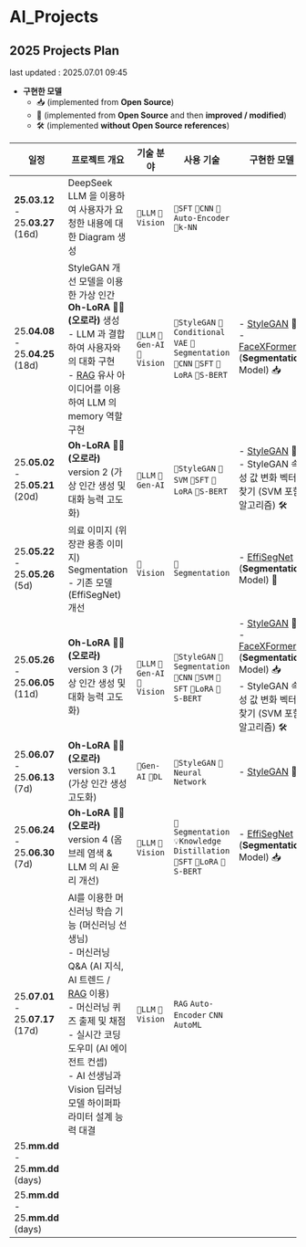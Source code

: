 # AI_Projects

## 2025 Projects Plan

last updated : 2025.07.01 09:45

* **구현한 모델**
  * 📥 (implemented from **Open Source**)
  * 🔬 (implemented from **Open Source** and then **improved / modified**)
  * 🛠 (implemented **without Open Source references**)

| 일정                                    | 프로젝트 개요                                                                                                                                                                                                                                                                             | 기술 분야                                     | 사용 기술                                                                                                             | 구현한 모델                                                                                                                                                                                                           | 링크                                  |
|---------------------------------------|-------------------------------------------------------------------------------------------------------------------------------------------------------------------------------------------------------------------------------------------------------------------------------------|-------------------------------------------|-------------------------------------------------------------------------------------------------------------------|------------------------------------------------------------------------------------------------------------------------------------------------------------------------------------------------------------------|-------------------------------------|
| **25.03.12** - 25.**03.27**<br>(16d)  | DeepSeek LLM 을 이용하여 사용자가 요청한 내용에 대한 Diagram 생성                                                                                                                                                                                                                                      | ```📜LLM``` ```📸Vision```                | ```📜SFT``` ```📸CNN``` ```🧠Auto-Encoder``` ```🤖k-NN```                                                         |                                                                                                                                                                                                                  | [링크](2025_03_12_DeepSeek_LLM)       |
| 25.**04.08** - 25.**04.25**<br>(18d)  | StyleGAN 개선 모델을 이용한 가상 인간 **Oh-LoRA 👱‍♀️ (오로라)** 생성<br>- LLM 과 결합하여 사용자와의 대화 구현<br>- [RAG](https://github.com/WannaBeSuperteur/AI-study/blob/main/AI%20Basics/LLM%20Basics/LLM_%EA%B8%B0%EC%B4%88_RAG.md) 유사 아이디어를 이용하여 LLM 의 memory 역할 구현                                         | ```📜LLM``` ```🎨Gen-AI``` ```📸Vision``` | ```🎨StyleGAN``` ```🎨Conditional VAE``` ```📸Segmentation``` ```📸CNN``` ```📜SFT``` ```📜LoRA``` ```📜S-BERT``` | - [StyleGAN](https://github.com/genforce/genforce/tree/master/models) 🔬<br>- [FaceXFormer](https://kartik-3004.github.io/facexformer/) (**Segmentation** Model) 📥                                              | [링크](2025_04_08_OhLoRA)             |
| 25.**05.02** - 25.**05.21**<br>(20d)  | **Oh-LoRA 👱‍♀️ (오로라)** version 2 (가상 인간 생성 및 대화 능력 고도화)                                                                                                                                                                                                                            | ```📜LLM``` ```🎨Gen-AI```                | ```🎨StyleGAN``` ```🤖SVM``` ```📜SFT``` ```📜LoRA``` ```📜S-BERT```                                              | - [StyleGAN](https://github.com/genforce/genforce/tree/master/models) 🔬<br>- StyleGAN 속성 값 변화 벡터 찾기 (SVM 포함 알고리즘) 🛠                                                                                            | [링크](2025_05_02_OhLoRA_v2)          |
| 25.**05.22** - 25.**05.26**<br>(5d)   | 의료 이미지 (위장관 용종 이미지) Segmentation<br>- 기존 모델 (EffiSegNet) 개선                                                                                                                                                                                                                         | ```📸Vision```                            | ```📸Segmentation```                                                                                              | - [EffiSegNet](https://github.com/ivezakis/effisegnet/tree/main) (**Segmentation** Model) 🔬                                                                                                                     | [링크](2025_05_22_Improve_EffiSegNet) |
| 25.**05.26** - 25.**06.05**<br>(11d)  | **Oh-LoRA 👱‍♀️ (오로라)** version 3 (가상 인간 생성 및 대화 능력 고도화)                                                                                                                                                                                                                            | ```📜LLM``` ```🎨Gen-AI``` ```📸Vision``` | ```🎨StyleGAN``` ```📸Segmentation``` ```📸CNN``` ```🤖SVM``` ```📜SFT``` ```📜LoRA``` ```📜S-BERT```             | - [StyleGAN](https://github.com/genforce/genforce/tree/master/models) 🔬<br>- [FaceXFormer](https://kartik-3004.github.io/facexformer/) (**Segmentation** Model) 📥<br>- StyleGAN 속성 값 변화 벡터 찾기 (SVM 포함 알고리즘) 🛠 | [링크](2025_05_26_OhLoRA_v3)          |
| 25.**06.07** - 25.**06.13**<br>(7d)   | **Oh-LoRA 👱‍♀️ (오로라)** version 3.1 (가상 인간 생성 고도화)                                                                                                                                                                                                                                  | ```🎨Gen-AI``` ```🧠DL```                 | ```🎨StyleGAN``` ```🧠Neural Network```                                                                           | - [StyleGAN](https://github.com/genforce/genforce/tree/master/models) 🔬                                                                                                                                         | [링크](2025_06_07_OhLoRA_v3_1)        |
| 25.**06.24** - 25.**06.30**<br>(7d)   | **Oh-LoRA 👱‍♀️ (오로라)** version 4 (옴브레 염색 & LLM 의 AI 윤리 개선)                                                                                                                                                                                                                         | ```📜LLM``` ```📸Vision```                | ```📸Segmentation``` ```💡Knowledge Distillation``` ```📜SFT``` ```📜LoRA``` ```📜S-BERT```                       | - [EffiSegNet](https://github.com/ivezakis/effisegnet/tree/main) (**Segmentation** Model) 📥                                                                                                                     | [링크](2025_06_24_OhLoRA_v4)          |
| 25.**07.01** - 25.**07.17**<br>(17d)  | AI를 이용한 머신러닝 학습 기능 (머신러닝 선생님)<br>- 머신러닝 Q&A (AI 지식, AI 트렌드 / [RAG](https://github.com/WannaBeSuperteur/AI-study/blob/main/AI%20Basics/LLM%20Basics/LLM_%EA%B8%B0%EC%B4%88_RAG.md) 이용)<br>- 머신러닝 퀴즈 출제 및 채점<br>- 실시간 코딩 도우미 (AI 에이전트 컨셉)<br>- AI 선생님과 Vision 딥러닝 모델 하이퍼파라미터 설계 능력 대결 | ```📜LLM``` ```📸Vision```                | ```RAG``` ```Auto-Encoder``` ```CNN``` ```AutoML```                                                               |                                                                                                                                                                                                                  |                                     |
| 25.**mm.dd** - 25.**mm.dd**<br>(days) |                                                                                                                                                                                                                                                                                     |                                           |                                                                                                                   |                                                                                                                                                                                                                  |                                     |
| 25.**mm.dd** - 25.**mm.dd**<br>(days) |                                                                                                                                                                                                                                                                                     |                                           |                                                                                                                   |                                                                                                                                                                                                                  |                                     |
